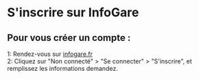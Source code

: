 # S'inscrire sur InfoGare

## Pour vous créer un compte :

1: Rendez-vous sur [infogare.fr](https://www.infogare.fr)  
2: Cliquez sur "Non connecté" > "Se connecter" > "S'inscrire", et remplissez les informations demandez.